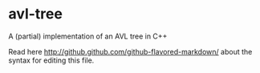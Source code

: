 avl-tree
=======

A (partial) implementation of an AVL tree in C++

Read here http://github.github.com/github-flavored-markdown/ about the syntax for editing this file.
